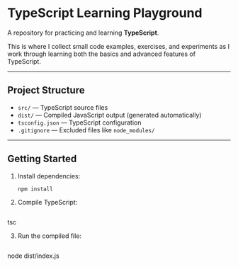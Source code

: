 # TypeScript Learning Playground

 A repository for practicing and learning **TypeScript**.

This is where I collect small code examples, exercises, and experiments as I work through learning both the basics and advanced features of TypeScript.

---

##  Project Structure

- `src/` — TypeScript source files
- `dist/` — Compiled JavaScript output (generated automatically)
- `tsconfig.json` — TypeScript configuration
- `.gitignore` — Excluded files like `node_modules/`

---

##  Getting Started

1. Install dependencies:
   ```bash
   npm install

2. Compile TypeScript:
   ```bash
  tsc

3. Run the compiled file:
   ```bash
  node dist/index.js